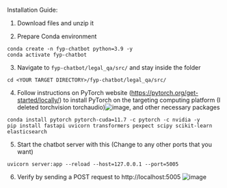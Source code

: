Installation Guide:

1. Download files and unzip it

2. Prepare Conda environment
```
conda create -n fyp-chatbot python=3.9 -y
conda activate fyp-chatbot
```

3. Navigate to `fyp-chatbot/legal_qa/src/` and stay inside the folder
```
cd <YOUR TARGET DIRECTORY>/fyp-chatbot/legal_qa/src/
```

4. Follow instructions on PyTorch website (https://pytorch.org/get-started/locally/) to install PyTorch on the targeting computing platform (I deleted torchvision torchaudio)![image](https://user-images.githubusercontent.com/41886378/212022373-773f2086-13c7-4f5f-bd36-f105d4e1aa44.png), and other necessary packages

```
conda install pytorch pytorch-cuda=11.7 -c pytorch -c nvidia -y
pip install fastapi uvicorn transformers pexpect scipy scikit-learn elasticsearch
```

5. Start the chatbot server with this (Change to any other ports that you want)
```
uvicorn server:app --reload --host=127.0.0.1 --port=5005
```

6. Verify by sending a POST request to http://localhost:5005 ![image](https://user-images.githubusercontent.com/41886378/212052304-4a1536ef-b845-4232-87db-906ec12f1ee4.png)
